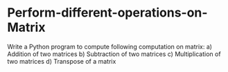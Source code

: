 # Perform-different-operations-on-Matrix
Write a Python program to compute following computation on matrix: a) Addition of two matrices b) Subtraction of two matrices c) Multiplication of two matrices d) Transpose of a matrix
